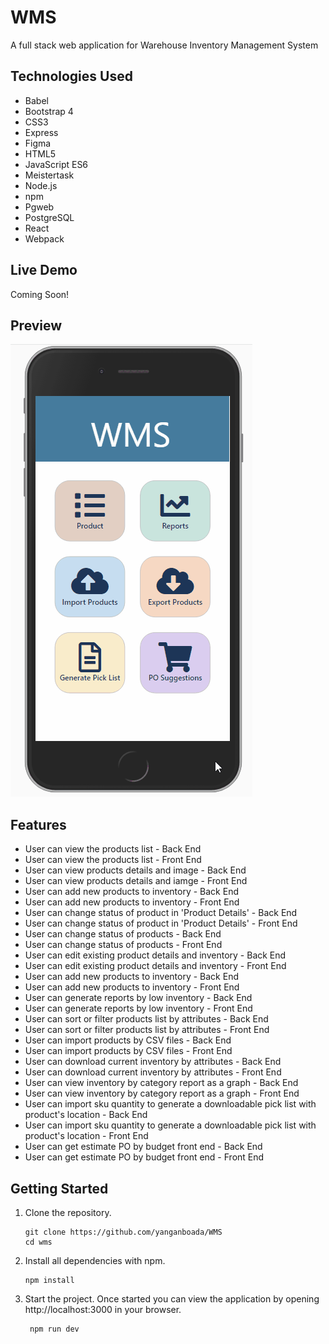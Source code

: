 # WMS
A full stack web application for Warehouse Inventory Management System

## Technologies Used
* Babel
* Bootstrap 4
* CSS3
* Express
* Figma
* HTML5
* JavaScript ES6
* Meistertask
* Node.js
* npm
* Pgweb
* PostgreSQL
* React
* Webpack

## Live Demo
Coming Soon!

## Preview
![image](./server/public/images/demo.gif)

## Features
* User can view the products list - Back End
* User can view the products list - Front End
* User can view products details and image - Back End
* User can view products details and iamge - Front End
* User can add new products to inventory - Back End
* User can add new products to inventory - Front End
* User can change status of product in 'Product Details' - Back End
* User can change status of product in 'Product Details' - Front End
* User can change status of products - Back End
* User can change status of products - Front End
* User can edit existing product details and inventory - Back End
* User can edit existing product details and inventory - Front End
* User can add new products to inventory - Back End
* User can add new products to inventory - Front End
* User can generate reports by low inventory - Back End
* User can generate reports by low inventory - Front End
* User can sort or filter products list by attributes - Back End
* User can sort or filter products list by attributes - Front End
* User can import products by CSV files - Back End
* User can import products by CSV files - Front End
* User can download current inventory by attributes - Back End
* User can download current inventory by attributes - Front End
* User can view inventory by category report as a graph - Back End
* User can view inventory by category report as a graph - Front End
* User can import sku quantity to generate a downloadable pick list with product's location - Back End
* User can import sku quantity to generate a downloadable pick list with product's location - Front End
* User can get estimate PO by budget front end - Back End
* User can get estimate PO by budget front end - Front End

## Getting Started
1. Clone the repository.
   ```shell
   git clone https://github.com/yanganboada/WMS
   cd wms
    ```

2. Install all dependencies with npm.
   ```shell
   npm install
   ```

3. Start the project. Once started you can view the application by opening http://localhost:3000 in your browser.

   ```shell
    npm run dev
    ```
